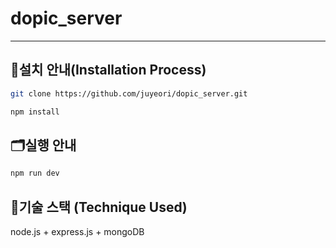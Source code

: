 # dopic_server

---

## 💽설치 안내(Installation Process)

```bash
git clone https://github.com/juyeori/dopic_server.git

npm install
```

## 🗂️실행 안내

```bash
npm run dev
```

## 🔨기술 스택 (Technique Used)

node.js + express.js + mongoDB
